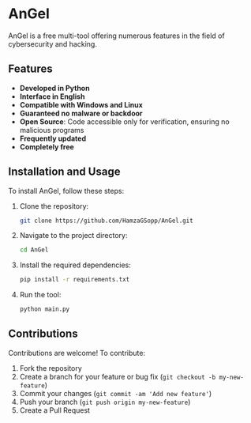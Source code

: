 
# AnGel

AnGel is a free multi-tool offering numerous features in the field of cybersecurity and hacking.


## Features

- **Developed in Python**
- **Interface in English**
- **Compatible with Windows and Linux**
- **Guaranteed no malware or backdoor**
- **Open Source**: Code accessible only for verification, ensuring no malicious programs
- **Frequently updated**
- **Completely free**

## Installation and Usage

To install AnGel, follow these steps:

1. Clone the repository:
    ```bash
    git clone https://github.com/HamzaGSopp/AnGel.git
    ```
2. Navigate to the project directory:
    ```bash
    cd AnGel
    ```
3. Install the required dependencies:
    ```bash
    pip install -r requirements.txt
    ```
4. Run the tool:
    ```bash
    python main.py
    ```

## Contributions

Contributions are welcome! To contribute:

1. Fork the repository
2. Create a branch for your feature or bug fix (`git checkout -b my-new-feature`)
3. Commit your changes (`git commit -am 'Add new feature'`)
4. Push your branch (`git push origin my-new-feature`)
5. Create a Pull Request


